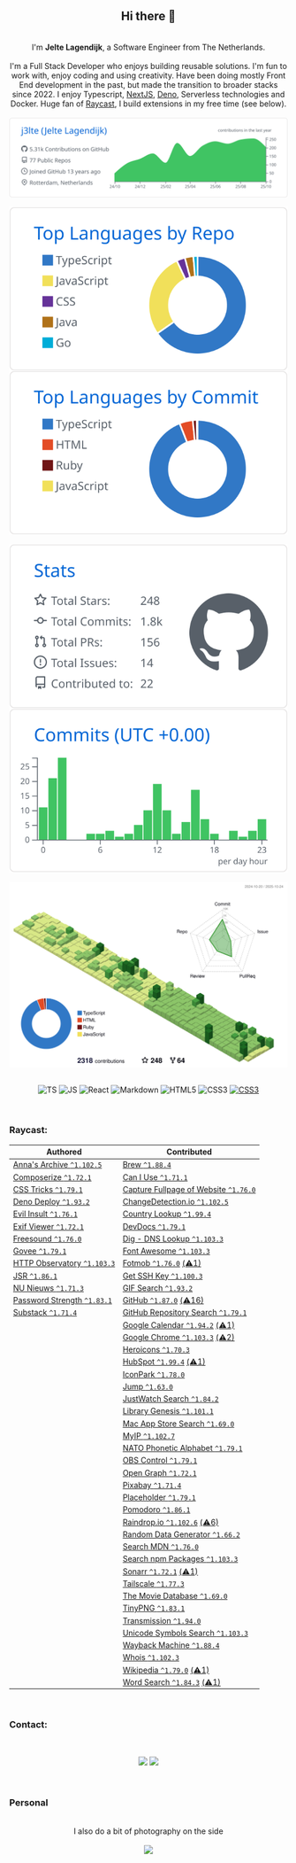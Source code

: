 <div align="center">
    <h2>Hi there 👋</h2><br>
    I'm <b>Jelte Lagendijk</b>, a Software Engineer from The Netherlands.<br><br>
    I'm a Full Stack Developer who enjoys building reusable solutions. I'm fun to work with, enjoy coding and using creativity.
Have been doing mostly Front End development in the past, but made the transition to broader stacks since 2022. I enjoy Typescript, <a href="https://nextjs.org/" target="_blank">NextJS</a>, <a href="https://deno.com/" target="_blank">Deno</a>, Serverless technologies and Docker. Huge fan of <a href="https://raycast.com/j3lte" target="_blank">Raycast</a>, I build extensions in my free time (see below).<br /><br />
</div>

<div align="center">
  <picture>
    <source media="(prefers-color-scheme: dark)" srcset="./profile-summary-card-output/github_dark/0-profile-details.svg">
    <source media="(prefers-color-scheme: light)" srcset="./profile-summary-card-output/github/0-profile-details.svg">
    <img align="center" alt="Profile details" src="./profile-summary-card-output/github/0-profile-details.svg">
  </picture>
</div>
<br />
<div align="center">
  <picture>
    <source media="(prefers-color-scheme: dark)" srcset="./profile-summary-card-output/github_dark/1-repos-per-language.svg">
    <source media="(prefers-color-scheme: light)" srcset="./profile-summary-card-output/github/1-repos-per-language.svg">
    <img align="center" alt="Repos per language" src="./profile-summary-card-output/github/1-repos-per-language.svg">
  </picture>
  <picture>
    <source media="(prefers-color-scheme: dark)" srcset="./profile-summary-card-output/github_dark/2-most-commit-language.svg">
    <source media="(prefers-color-scheme: light)" srcset="./profile-summary-card-output/github/2-most-commit-language.svg">
    <img align="center" alt="Most commit language" src="./profile-summary-card-output/github/2-most-commit-language.svg">
  </picture>
</div>
<br />
<div align="center">
  <picture>
    <source media="(prefers-color-scheme: dark)" srcset="./profile-summary-card-output/github_dark/3-stats.svg">
    <source media="(prefers-color-scheme: light)" srcset="./profile-summary-card-output/github/3-stats.svg">
    <img align="center" alt="Stats" src="./profile-summary-card-output/github/3-stats.svg">
  </picture>
  <picture>
    <source media="(prefers-color-scheme: dark)" srcset="./profile-summary-card-output/github_dark/4-productive-time.svg">
    <source media="(prefers-color-scheme: light)" srcset="./profile-summary-card-output/github/4-productive-time.svg">
    <img align="center" alt="Productive time" src="./profile-summary-card-output/github/4-productive-time.svg">
  </picture>
</div>
<br />
<div align="center">
  <picture>
    <source media="(prefers-color-scheme: dark)" srcset="./profile-3d-contrib/profile-night-green.svg">
    <source media="(prefers-color-scheme: light)" srcset="./profile-3d-contrib/profile-green-animate.svg">
    <img align="center" alt="Profile details" src="./profile-3d-contrib/profile-green-animate.svg">
  </picture>
</div>

<br />
<p align="center">
  <img align="center" alt="TS" src="https://img.shields.io/badge/typescript-%23007ACC.svg?style=for-the-badge&logo=typescript&logoColor=white">
  <img align="center" alt="JS" src="https://img.shields.io/badge/javascript-%23323330.svg?style=for-the-badge&logo=javascript&logoColor=%23F7DF1E">
  <img align="center" alt="React" src="https://img.shields.io/badge/react-%23282c34.svg?style=for-the-badge&logo=react&logoColor=61dafb">
  <img align="center" alt="Markdown" src="https://img.shields.io/badge/markdown-%23000000.svg?style=for-the-badge&logo=markdown&logoColor=white">
  <img align="center" alt="HTML5" src="https://img.shields.io/badge/html5-%23E34F26.svg?style=for-the-badge&logo=html5&logoColor=white">
  <img align="center" alt="CSS3" src="https://img.shields.io/badge/css3-%231572B6.svg?style=for-the-badge&logo=css3&logoColor=white">
  <a href="https://raycast.com/j3lte" target="_blank"><img align="center" alt="CSS3" src="https://img.shields.io/badge/raycast-%23000000.svg?style=for-the-badge&logo=raycast&logoColor=red"></a>
</p>

<br />
<h3>Raycast:</h3>

<!-- START RAYCAST -->

| Authored | Contributed |
| --- | --- |
| [Anna's Archive `^1.102.5`](https://raycast.com/j3lte/anna-s-archive) | [Brew `^1.88.4`](https://raycast.com/nhojb/brew) |
| [Composerize `^1.72.1`](https://raycast.com/j3lte/composerize) | [Can I Use `^1.71.1`](https://raycast.com/thomaslombart/can-i-use) |
| [CSS Tricks `^1.79.1`](https://raycast.com/j3lte/css-tricks) | [Capture Fullpage of Website `^1.76.0`](https://raycast.com/Coun1er/capture-fullpage-of-website) |
| [Deno Deploy `^1.93.2`](https://raycast.com/j3lte/deno-deploy) | [ChangeDetection.io `^1.102.5`](https://raycast.com/xmok/changedetection-io) |
| [Evil Insult `^1.76.1`](https://raycast.com/j3lte/evil-insult) | [Country Lookup `^1.99.4`](https://raycast.com/pernielsentikaer/country-lookup) |
| [Exif Viewer `^1.72.1`](https://raycast.com/j3lte/exif) | [DevDocs `^1.79.1`](https://raycast.com/djpowers/devdocs) |
| [Freesound `^1.76.0`](https://raycast.com/j3lte/freesound) | [Dig - DNS Lookup `^1.103.3`](https://raycast.com/danielbahl/dig) |
| [Govee `^1.79.1`](https://raycast.com/j3lte/govee) | [Font Awesome `^1.103.3`](https://raycast.com/dutzi/font-awesome) |
| [HTTP Observatory `^1.103.3`](https://raycast.com/j3lte/http-observatory) | [Fotmob `^1.76.0`](https://raycast.com/iamlas/fotmob) [(⚠️1)](https://github.com/raycast/extensions/issues?q=is%3Aissue%20label%3A%22extension%3A%20fotmob%22%20state%3Aopen) |
| [JSR `^1.86.1`](https://raycast.com/j3lte/jsr) | [Get SSH Key `^1.100.3`](https://raycast.com/Theon/get-ssh-key) |
| [NU Nieuws `^1.71.3`](https://raycast.com/j3lte/nu-nieuws) | [GIF Search `^1.93.2`](https://raycast.com/josephschmitt/gif-search) |
| [Password Strength `^1.83.1`](https://raycast.com/j3lte/password-strength) | [GitHub `^1.87.0`](https://raycast.com/thomaslombart/github) [(⚠️16)](https://github.com/raycast/extensions/issues?q=is%3Aissue%20label%3A%22extension%3A%20github%22%20state%3Aopen) |
| [Substack `^1.71.4`](https://raycast.com/j3lte/substack) | [GitHub Repository Search `^1.79.1`](https://raycast.com/thomas/github-repository-search) |
|   | [Google Calendar `^1.94.2`](https://raycast.com/thomas/google-calendar) [(⚠️1)](https://github.com/raycast/extensions/issues?q=is%3Aissue%20label%3A%22extension%3A%20google-calendar%22%20state%3Aopen) |
|   | [Google Chrome `^1.103.3`](https://raycast.com/Codely/google-chrome) [(⚠️2)](https://github.com/raycast/extensions/issues?q=is%3Aissue%20label%3A%22extension%3A%20google-chrome%22%20state%3Aopen) |
|   | [Heroicons `^1.70.3`](https://raycast.com/johndoe123789/heroicons) |
|   | [HubSpot `^1.99.4`](https://raycast.com/harisvsulaiman/hubspot) [(⚠️1)](https://github.com/raycast/extensions/issues?q=is%3Aissue%20label%3A%22extension%3A%20hubspot%22%20state%3Aopen) |
|   | [IconPark `^1.78.0`](https://raycast.com/koinzhang/iconpark) |
|   | [Jump `^1.63.0`](https://raycast.com/HelloImSteven/jump) |
|   | [JustWatch Search `^1.84.2`](https://raycast.com/rishabswift/search-justwatch) |
|   | [Library Genesis `^1.101.1`](https://raycast.com/yz3440/library-genesis) |
|   | [Mac App Store Search `^1.69.0`](https://raycast.com/say4n/mac-app-store-search) |
|   | [MyIP `^1.102.7`](https://raycast.com/Kang/myip) |
|   | [NATO Phonetic Alphabet `^1.79.1`](https://raycast.com/jns/nato-phonetic-alphabet) |
|   | [OBS Control `^1.79.1`](https://raycast.com/Yukai/obs-control) |
|   | [Open Graph `^1.72.1`](https://raycast.com/1weiho/open-graph) |
|   | [Pixabay `^1.71.4`](https://raycast.com/tonka3000/pixabay) |
|   | [Placeholder `^1.79.1`](https://raycast.com/koinzhang/placeholder) |
|   | [Pomodoro `^1.86.1`](https://raycast.com/asubbotin/pomodoro) |
|   | [Raindrop.io `^1.102.6`](https://raycast.com/lardissone/raindrop-io) [(⚠️6)](https://github.com/raycast/extensions/issues?q=is%3Aissue%20label%3A%22extension%3A%20raindrop-io%22%20state%3Aopen) |
|   | [Random Data Generator `^1.66.2`](https://raycast.com/loris/random) |
|   | [Search MDN `^1.76.0`](https://raycast.com/krzysztofzuraw/search-mdn) |
|   | [Search npm Packages `^1.103.3`](https://raycast.com/mrmartineau/search-npm) |
|   | [Sonarr `^1.72.1`](https://raycast.com/Aayush9029/sonarr) [(⚠️1)](https://github.com/raycast/extensions/issues?q=is%3Aissue%20label%3A%22extension%3A%20sonarr%22%20state%3Aopen) |
|   | [Tailscale `^1.77.3`](https://raycast.com/samlinville/tailscale) |
|   | [The Movie Database `^1.69.0`](https://raycast.com/Aayush9029/tmdb) |
|   | [TinyPNG `^1.83.1`](https://raycast.com/kawamataryo/tinypng) |
|   | [Transmission `^1.94.0`](https://raycast.com/FezVrasta/transmission) |
|   | [Unicode Symbols Search `^1.103.3`](https://raycast.com/mmazzarolo/unicode-symbols) |
|   | [Wayback Machine `^1.88.4`](https://raycast.com/pernielsentikaer/wayback-machine) |
|   | [Whois `^1.102.3`](https://raycast.com/zavbala/whois) |
|   | [Wikipedia `^1.79.0`](https://raycast.com/vimtor/wikipedia) [(⚠️1)](https://github.com/raycast/extensions/issues?q=is%3Aissue%20label%3A%22extension%3A%20wikipedia%22%20state%3Aopen) |
|   | [Word Search `^1.84.3`](https://raycast.com/rishabswift/word-search) [(⚠️1)](https://github.com/raycast/extensions/issues?q=is%3Aissue%20label%3A%22extension%3A%20word-search%22%20state%3Aopen) |

<!-- END RAYCAST -->

<br />
<h3>Contact:</h3>

<br />

<p align="center">
  <a href="https://www.linkedin.com/in/jeltelagendijk" target="_blank"><img src="https://img.shields.io/badge/-LinkedIn-%230077B5?style=for-the-badge&logo=linkedin&logoColor=white" target="_blank"></a>
  <a href="https://github.com/j3lte" target="_blank"><img src="https://img.shields.io/github/followers/J3lte?style=for-the-badge&logo=github&logoColor=white" target="_blank"></a>
</p>

<br />

<h3>Personal</h3>
<br />
<div align="center">
  I also do a bit of photography on the side<br /><br />
  <a href="https://instagram.com/j3lte" target="_blank"><img src="https://img.shields.io/badge/-Instagram-%23E4405F?style=for-the-badge&logo=instagram&logoColor=white" target="_blank"></a></div>
